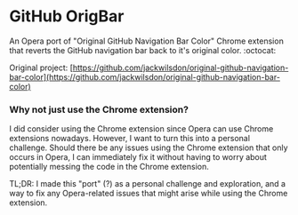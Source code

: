 # GitHub OrigBar

An Opera port of "Original GitHub Navigation Bar Color" Chrome extension that reverts the GitHub navigation bar back to it's original color. :octocat:

Original project: [https://github.com/jackwilsdon/original-github-navigation-bar-color](https://github.com/jackwilsdon/original-github-navigation-bar-color)

### Why not just use the Chrome extension?
I did consider using the Chrome extension since Opera can use Chrome extensions nowadays. However, I want to turn this into a personal challenge. Should there be any issues using the Chrome extension that only occurs in Opera, I can immediately fix it without having to worry about potentially messing the code in the Chrome extension.

TL;DR: I made this "port" (?) as a personal challenge and exploration, and a way to fix any Opera-related issues that might arise while using the Chrome extension.
